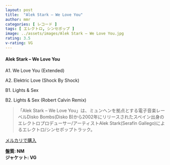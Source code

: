 ```yaml
---
layout: post
title:  "Alek Stark – We Love You"
author: mmr
categories: [ レコード ]
tags: [ エレクトロ, シンセポップ ]
image: ../assets/images/Alek Stark – We Love You.jpg
rating: 3.5
v-rating: VG
---
```


#### Alek Stark – We Love You

A1. We Love You (Extended)

A2. Elektric Love (Shock By Shock)

B1. Lights & Sex

B2. Lights & Sex (Robert Calvin Remix)

> 「Alek Stark – We Love You」は、ミュンヘンを拠点とする電子音楽レーベルDisko Bombs(Disko B)から2002年にリリースされたスペイン出身のエレクトロプロデューサー/アーティストAlek Stark(Serafín Gallego)によるエレクトロ/シンセポップトラック。

[メルカリで購入](https://jp.mercari.com/item/m44739620198)

<div class="mt-4 mb-4 d-flex align-items-center">
<strong class="mr-1">盤質: NM</strong>
</div>
<div class="mt-4 mb-4 d-flex align-items-center">
<strong class="mr-1">ジャケット: VG</strong>
</div>
